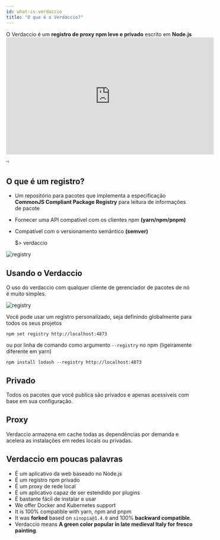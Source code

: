 ```yaml
---
id: what-is-verdaccio
title: "O que é o Verdaccio?"
---
```


O Verdaccio é um **registro de proxy npm leve e privado** escrito em **Node.js** <iframe width="560" height="315" src="https://www.youtube.com/embed/hDIFKzmoCaA" frameborder="0" allow="accelerometer; autoplay; encrypted-media; gyroscope; picture-in-picture" allowfullscreen mark="crwd-mark"></iframe>

<div id="codefund">''</div>

## O que é um registro?

* Um repositório para pacotes que implementa a especificação **CommonJS Compliant Package Registry** para leitura de informações de pacote
* Fornecer uma API compatível com os clientes npm **(yarn/npm/pnpm)**
* Compatível com o versionamento semântico **(semver)**

    $> verdaccio
    

![registry](assets/verdaccio_server.gif)

## Usando o Verdaccio

O uso do verdaccio com qualquer cliente de gerenciador de pacotes de nó é muito simples.

![registry](assets/npm_install.gif)

Você pode usar um registro personalizado, seja definindo globalmente para todos os seus projetos

    npm set registry http://localhost:4873
    

ou por linha de comando como argumento `--registry` no npm (ligeiramente diferente em yarn)

    npm install lodash --registry http://localhost:4873
    

## Privado

Todos os pacotes que você publica são privados e apenas acessíveis com base em sua configuração.

## Proxy

Verdaccio armazena em cache todas as dependências por demanda e acelera as instalações em redes locais ou privadas.

## Verdaccio em poucas palavras

* É um aplicativo da web baseado no Node.js
* É um registro npm privado
* É um proxy de rede local
* É um aplicativo capaz de ser estendido por plugins
* É bastante fácil de instalar e usar
* We offer Docker and Kubernetes support
* It is 100% compatible with yarn, npm and pnpm
* It was **forked** based on `sinopia@1.4.0` and 100% **backward compatible**.
* Verdaccio means **A green color popular in late medieval Italy for fresco painting**.